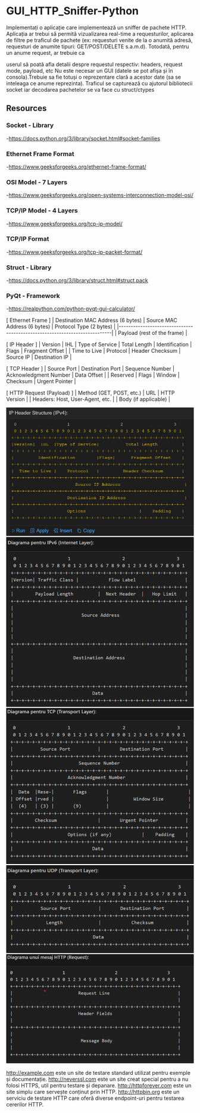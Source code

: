 # GUI_HTTP_Sniffer-Python

Implementați o aplicație care implementează un sniffer de pachete HTTP. Aplicația ar
trebui să permită vizualizarea real-time a requesturilor, aplicarea de filtre pe traficul de
pachete (ex: requesturi venite de la o anumită adresă, requesturi de anumite tipuri:
GET/POST/DELETE s.a.m.d). Totodată, pentru un anume request, ar trebuie ca

userul să poată afla detalii despre requestul respectiv: headers, request mode,
payload, etc
Nu este necesar un GUI (datele se pot afișa și în consola).Trebuie sa fie totuși o
reprezentare clară a acestor date (sa se inteleaga ce anume reprezinta).
Traficul se capturează cu ajutorul bibliotecii socket iar decodarea pachetelor se va
face cu struct/ctypes

## Resources
### Socket - Library
-https://docs.python.org/3/library/socket.html#socket-families
### Ethernet Frame Format
-https://www.geeksforgeeks.org/ethernet-frame-format/
### OSI Model - 7 Layers
-https://www.geeksforgeeks.org/open-systems-interconnection-model-osi/
### TCP/IP Model - 4 Layers
-https://www.geeksforgeeks.org/tcp-ip-model/
### TCP/IP Format
-https://www.geeksforgeeks.org/tcp-ip-packet-format/
### Struct - Library
-https://docs.python.org/3/library/struct.html#struct.pack
### PyQt - Framework
-https://realpython.com/python-pyqt-gui-calculator/

[ Ethernet Frame ]
| Destination MAC Address (6 bytes) | Source MAC Address (6 bytes) | Protocol Type (2 bytes) |
|---------------------------------------------------------------------------|
|                 Payload (rest of the frame)                        |

[ IP Header ] 
| Version | IHL | Type of Service | Total Length | Identification | Flags | Fragment Offset |
| Time to Live | Protocol | Header Checksum | Source IP | Destination IP |

[ TCP Header ]
| Source Port | Destination Port | Sequence Number | Acknowledgment Number | Data Offset |
| Reserved | Flags | Window | Checksum | Urgent Pointer |

[ HTTP Request (Payload) ]
| Method (GET, POST, etc.) | URL | HTTP Version |
| Headers: Host, User-Agent, etc. |
| Body (if applicable) |


<img src = "imgs\Network-Layer-ipv4.png">
<img src = "imgs\Network-Layer-ipv6.png">
<img src = "imgs/Transport-TCP-Layer.png">
<img src = "imgs/Transport-UDP-Layer.png">
<img src = "imgs/Application-Layer.png">

http://example.com este un site de testare standard utilizat pentru exemple și documentație.
http://neverssl.com este un site creat special pentru a nu folosi HTTPS, util pentru testare și depanare.
http://httpforever.com este un site simplu care servește conținut prin HTTP.
http://httpbin.org este un serviciu de testare HTTP care oferă diverse endpoint-uri pentru testarea cererilor HTTP.